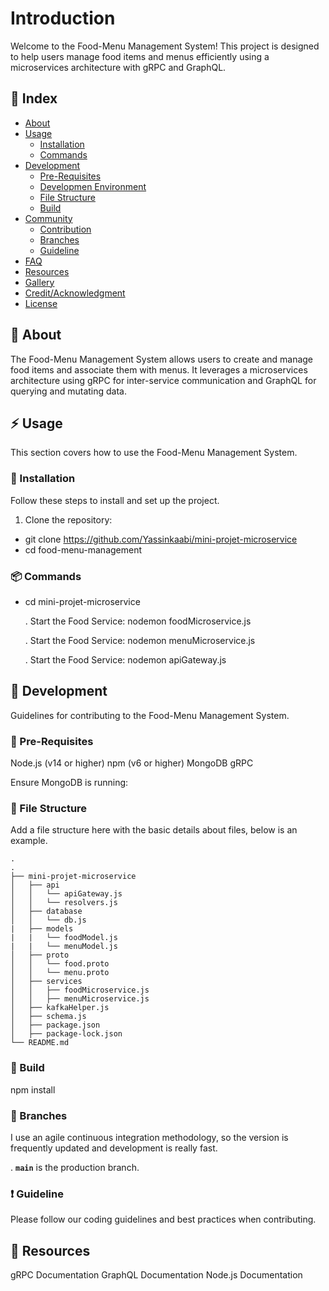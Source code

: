 # Introduction
Welcome to the Food-Menu Management System! This project is designed to help users
manage food items and menus efficiently using a microservices architecture with gRPC and GraphQL.

## :ledger: Index

- [About](#beginner-about)
- [Usage](#zap-usage)
  - [Installation](#electric_plug-installation)
  - [Commands](#package-commands)
- [Development](#wrench-development)
  - [Pre-Requisites](#notebook-pre-requisites)
  - [Developmen Environment](#nut_and_bolt-development-environment)
  - [File Structure](#file_folder-file-structure)
  - [Build](#hammer-build)  
- [Community](#cherry_blossom-community)
  - [Contribution](#fire-contribution)
  - [Branches](#cactus-branches)
  - [Guideline](#exclamation-guideline)  
- [FAQ](#question-faq)
- [Resources](#page_facing_up-resources)
- [Gallery](#camera-gallery)
- [Credit/Acknowledgment](#star2-creditacknowledgment)
- [License](#lock-license)

##  :beginner: About
The Food-Menu Management System allows users to create and manage food items and 
associate them with menus. It leverages a microservices architecture using gRPC 
for inter-service communication and GraphQL for querying and mutating data.

## :zap: Usage
This section covers how to use the Food-Menu Management System.

###  :electric_plug: Installation
Follow these steps to install and set up the project.

1. Clone the repository:
 
  - git clone https://github.com/Yassinkaabi/mini-projet-microservice
  - cd food-menu-management


###  :package: Commands
- cd mini-projet-microservice
  
  . Start the Food Service:
    nodemon foodMicroservice.js
  
  . Start the Food Service:
    nodemon menuMicroservice.js

  . Start the Food Service:
    nodemon apiGateway.js

##  :wrench: Development
Guidelines for contributing to the Food-Menu Management System.

### :notebook: Pre-Requisites
Node.js (v14 or higher)
npm (v6 or higher)
MongoDB
gRPC

Ensure MongoDB is running:


###  :file_folder: File Structure
Add a file structure here with the basic details about files, below is an example.

```
.
.
├── mini-projet-microservice
│   ├── api
│   │   └── apiGateway.js
│   │   └── resolvers.js
│   ├── database
│   │   └── db.js
|   ├── models
|   |   └── foodModel.js
|   |   └── menuModel.js
│   ├── proto
│   │   └── food.proto
│   │   └── menu.proto
│   ├── services
│   │   ├── foodMicroservice.js
│   │   ├── menuMicroservice.js
│   ├── kafkaHelper.js
│   ├── schema.js
│   ├── package.json
│   ├── package-lock.json
└── README.md

```

###  :hammer: Build
npm install


 ### :cactus: Branches

 I use an agile continuous integration methodology, so the version is frequently updated and development is really fast.

. **`main`** is the production branch.


### :exclamation: Guideline
Please follow our coding guidelines and best practices when contributing.


##  :page_facing_up: Resources
gRPC Documentation
GraphQL Documentation
Node.js Documentation
